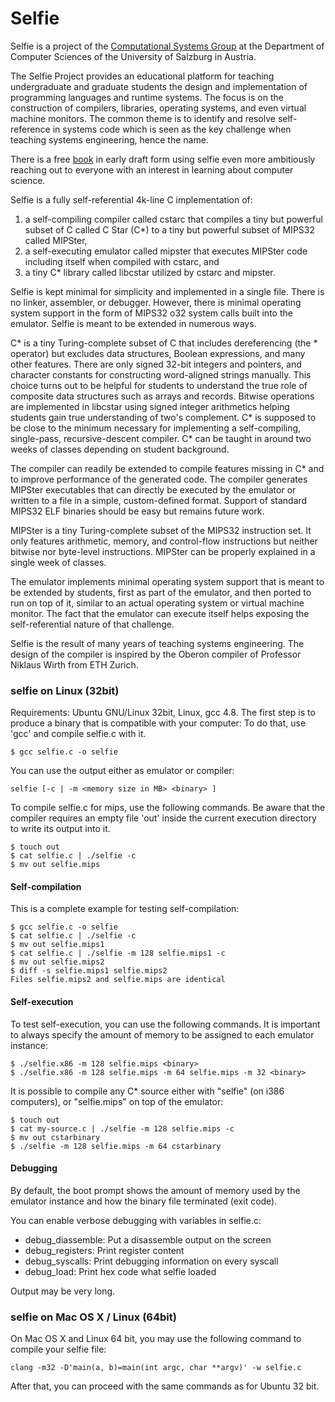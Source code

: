 # Selfie

Selfie is a project of the [Computational Systems Group](http://www.cs.uni-salzburg.at/~ck) at the Department of Computer Sciences of the University of Salzburg in Austria.

The Selfie Project provides an educational platform for teaching undergraduate and graduate students the design and implementation of programming languages and runtime systems. The focus is on the construction of compilers, libraries, operating systems, and even virtual machine monitors. The common theme is to identify and resolve self-reference in systems code which is seen as the key challenge when teaching systems engineering, hence the name.

There is a free [book](http://leanpub.com/selfie) in early draft form using selfie even more ambitiously reaching out to everyone with an interest in learning about computer science.

Selfie is a fully self-referential 4k-line C implementation of:

1. a self-compiling compiler called cstarc that compiles a tiny but powerful subset of C called C Star (C*) to a tiny but powerful subset of MIPS32 called MIPSter,
2. a self-executing emulator called mipster that executes MIPSter code including itself when compiled with cstarc, and
3. a tiny C* library called libcstar utilized by cstarc and mipster.
 
Selfie is kept minimal for simplicity and implemented in a single file. There is no linker, assembler, or debugger. However, there is minimal operating system support in the form of MIPS32 o32 system calls built into the emulator. Selfie is meant to be extended in numerous ways.

C* is a tiny Turing-complete subset of C that includes dereferencing (the * operator) but excludes data structures, Boolean expressions, and many other features. There are only signed 32-bit integers and pointers, and character constants for constructing word-aligned strings manually. This choice turns out to be helpful for students to understand the true role of composite data structures such as arrays and records. Bitwise operations are implemented in libcstar using signed integer arithmetics helping students gain true understanding of two's complement. C* is supposed to be close to the minimum necessary for implementing a self-compiling, single-pass, recursive-descent compiler. C* can be taught in around two weeks of classes depending on student background.

The compiler can readily be extended to compile features missing in C* and to improve performance of the generated code. The compiler generates MIPSter executables that can directly be executed by the emulator or written to a file in a simple, custom-defined format. Support of standard MIPS32 ELF binaries should be easy but remains future work.

MIPSter is a tiny Turing-complete subset of the MIPS32 instruction set. It only features arithmetic, memory, and control-flow instructions but neither bitwise nor byte-level instructions. MIPSter can be properly explained in a single week of classes.

The emulator implements minimal operating system support that is meant to be extended by students, first as part of the emulator, and then ported to run on top of it, similar to an actual operating system or virtual machine monitor. The fact that the emulator can execute itself helps exposing the self-referential nature of that challenge.

Selfie is the result of many years of teaching systems engineering. The design of the compiler is inspired by the Oberon compiler of Professor Niklaus Wirth from ETH Zurich.

### selfie on Linux (32bit)
Requirements: Ubuntu GNU/Linux 32bit, Linux, gcc 4.8. The 
first step is to produce a binary that is compatible with your 
computer: To do that, use 'gcc' and compile selfie.c with it.
```
$ gcc selfie.c -o selfie
```
You can use the output either as emulator or compiler:
```
selfie [-c | -m <memory size in MB> <binary> ]
```
To compile selfie.c for mips, use the following commands.  Be aware
that the compiler requires an empty file 'out' inside the current
execution directory to write its output into it.
```
$ touch out
$ cat selfie.c | ./selfie -c
$ mv out selfie.mips
```

#### Self-compilation
This is a complete example for testing self-compilation:
```
$ gcc selfie.c -o selfie
$ cat selfie.c | ./selfie -c
$ mv out selfie.mips1
$ cat selfie.c | ./selfie -m 128 selfie.mips1 -c
$ mv out selfie.mips2
$ diff -s selfie.mips1 selfie.mips2
Files selfie.mips2 and selfie.mips are identical
```

#### Self-execution
To test self-execution, you can use the following commands.
It is important to always specify the amount of memory to be
assigned to each emulator instance:
```
$ ./selfie.x86 -m 128 selfie.mips <binary>
$ ./selfie.x86 -m 128 selfie.mips -m 64 selfie.mips -m 32 <binary>
```
It is possible to compile any C* source either with "selfie"
(on i386 computers), or "selfie.mips" on top of the emulator:
```
$ touch out
$ cat my-source.c | ./selfie -m 128 selfie.mips -c
$ mv out cstarbinary
$ ./selfie -m 128 selfie.mips -m 64 cstarbinary
```
#### Debugging 
By default, the boot prompt shows the amount of memory used
by the emulator instance and how the binary file terminated
(exit code).

You can enable verbose debugging with variables in selfie.c:

 - debug_diassemble: Put a disassemble output on the screen
 - debug_registers: Print register content
 - debug_syscalls: Print debugging information on every syscall
 - debug_load: Print hex code what selfie loaded

Output may be very long.

### selfie on Mac OS X / Linux (64bit)
On Mac OS X and Linux 64 bit, you may use the following command to
compile your selfie file:
```
clang -m32 -D'main(a, b)=main(int argc, char **argv)' -w selfie.c
```
After that, you can proceed with the same commands as for Ubuntu 32
bit.



